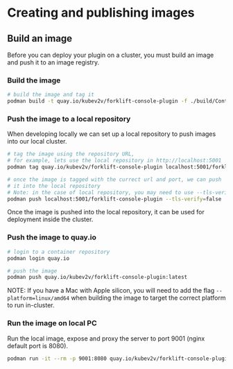 # Creating and publishing images

## Build an image

Before you can deploy your plugin on a cluster, you must build an image and
push it to an image registry.

### Build the image

```sh
# build the image and tag it
podman build -t quay.io/kubev2v/forklift-console-plugin -f ./build/Containerfile
```

### Push the image to a local repository

When developing locally we can set up a local repository to push images into our local cluster.

```sh
# tag the image using the repository URL,
# for example, lets use the local repository in http://localhost:5001
podman tag quay.io/kubev2v/forklift-console-plugin localhost:5001/forklift-console-plugin 

# once the image is tagged with the currect url and port, we can push
# it into the local repository
# Note: in the case of local repository, you may need to use --tls-verify=false flag
podman push localhost:5001/forklift-console-plugin --tls-verify=false
```

Once the image is pushed into the local repository, it can be used for deployment inside the cluster.

### Push the image to quay.io

```sh
# login to a container repository
podman login quay.io

# push the image 
podman push quay.io/kubev2v/forklift-console-plugin:latest
```

NOTE: If you have a Mac with Apple silicon, you will need to add the flag
`--platform=linux/amd64` when building the image to target the correct platform
to run in-cluster.

### Run the image on local PC

Run the local image, expose and proxy the server to port 9001 (nginx default port is 8080).

```sh
podman run -it --rm -p 9001:8080 quay.io/kubev2v/forklift-console-plugin:latest
```
